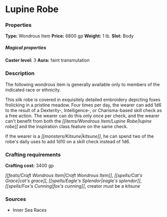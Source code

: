 ﻿---
Title: "Lupine Robe"
Type: "Wondrous Item"
Price: "6800 gp"
Weight: "1 lb."
Slot: "Body"
Caster level: "3"
Aura: "faint transmutation"
Description: |
  "The following wondrous item is generally available only to members of the indicated race or ethnicity.
  This silk robe is covered in exquisitely detailed embroidery depicting foxes frolicking in a pristine meadow. Four times per day, the wearer can add 1d6 to the result of a Dexterity-, Intelligence-, or Charisma-based skill check as a free action. The wearer can do this only once per check, and the wearer can't benefit from both the _lupine robe_ and the inspiration class feature on the same check.
  If the wearer is a kitsune, he can spend two of the robe's daily uses to add 1d10 on a skill check instead of 1d6."
Crafting cost: "3400 gp"
Sources: "['Inner Sea Races']"
---

# Lupine Robe

### Properties

**Type:** Wondrous Item **Price:** 6800 gp **Weight:** 1 lb. **Slot:** Body

##### Magical properties

**Caster level:** 3 **Aura:** faint transmutation

### Description

The following wondrous item is generally available only to members of the indicated race or ethnicity.

This silk robe is covered in exquisitely detailed embroidery depicting foxes frolicking in a pristine meadow. Four times per day, the wearer can add 1d6 to the result of a Dexterity-, Intelligence-, or Charisma-based skill check as a free action. The wearer can do this only once per check, and the wearer can't benefit from both the _[[items/Wondrous Item/Lupine Robe|lupine robe]]_ and the inspiration class feature on the same check.

If the wearer is a _[[monsters/Kitsune|kitsune]]_, he can spend two of the robe's daily uses to add 1d10 on a skill check instead of 1d6.

### Crafting requirements

**Crafting cost:** 3400 gp

_[[feats/Craft Wondrous Item|Craft Wondrous Item]]_, _[[spells/Cat's Grace|cat's grace]]_, _[[spells/Eagle's Splendor|eagle's splendor]]_, _[[spells/Fox's Cunning|fox's cunning]]_, creator must be a _kitsune_

### Sources

* Inner Sea Races